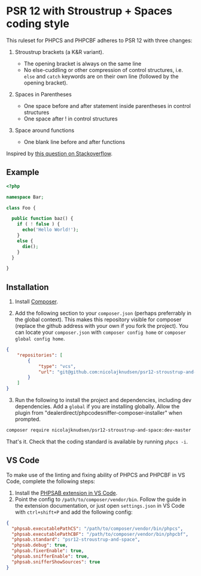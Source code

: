 # PSR 12 with Stroustrup + Spaces coding style

This ruleset for PHPCS and PHPCBF adheres to PSR 12 with three changes:

1. Stroustrup brackets (a K&R variant).
    - The opening bracket is always on the same line
    - No else-cuddling or other compression of control structures, i.e. `else` and `catch` keywords are on their own line (followed by the opening bracket).

2. Spaces in Parentheses
    - One space before and after statement inside parentheses in control structures
    - One space after ! in control structures

3. Space around functions
    - One blank line before and after functions

Inspired by [this question on Stackoverflow](https://stackoverflow.com/questions/62300584/vs-code-php-auto-formatting-beautify-with-stroustrup-style-braces-kr-variant).

## Example

```PHP
<?php

namespace Bar;

class Foo {

  public function baz() {
    if ( ! false ) {
      echo('Hello World!');
    }
    else {
      die();
    }
  }

}

```

## Installation

1. Install [Composer](https://getcomposer.org/).

2. Add the following section to your `composer.json` (perhaps preferrably in the global context). This makes this repository visible for composer (replace the github address with your own if you fork the project). You can locate your `composer.json` with `composer config home` or `composer global config home`.

```json
{
    "repositories": [
        {
            "type": "vcs",
            "url": "git@github.com:nicolajknudsen/psr12-stroustrup-and-space"
        }
    ]
}
```

3. Run the following to install the project and dependencies, including dev dependencies. Add a `global` if you are installing globally. Allow the plugin from "dealerdirect/phpcodesniffer-composer-installer" when prompted.

```bash
composer require nicolajknudsen/psr12-stroustrup-and-space:dev-master
```

That's it. Check that the coding standard is available by running `phpcs -i`.

## VS Code

To make use of the linting and fixing ability of PHPCS and PHPCBF in VS Code, complete the following steps:

1. Install the [PHPSAB extension in VS Code](https://github.com/valeryan/vscode-phpsab).
2. Point the config to `/path/to/composer/vendor/bin`. Follow the guide in the extension documentation, or just open `settings.json` in VS Code with `ctrl+shift+P` and add the following config:

```json
{
  "phpsab.executablePathCS": "/path/to/composer/vendor/bin/phpcs",
  "phpsab.executablePathCBF": "/path/to/composer/vendor/bin/phpcbf",
  "phpsab.standard": "psr12-stroustrup-and-space",
  "phpsab.debug": true,
  "phpsab.fixerEnable": true,
  "phpsab.snifferEnable": true,
  "phpsab.snifferShowSources": true
}

```
